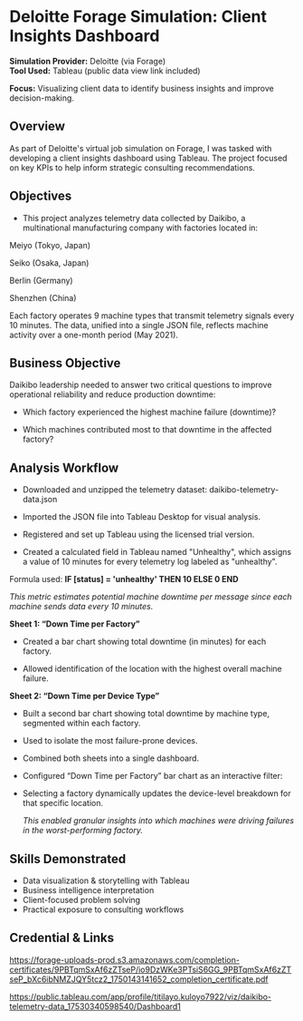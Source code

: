 
# Deloitte Forage Simulation: Client Insights Dashboard

 **Simulation Provider:** Deloitte (via Forage)  
**Tool Used:** Tableau (public data view link included)

**Focus:** Visualizing client data to identify business insights and improve decision-making.

## Overview

As part of Deloitte's virtual job simulation on Forage, I was tasked with developing a client insights dashboard using Tableau. The project focused on key KPIs to help inform strategic consulting recommendations.

## Objectives
- This project analyzes telemetry data collected by Daikibo, a multinational manufacturing company with factories located in:

Meiyo (Tokyo, Japan)

Seiko (Osaka, Japan)

Berlin (Germany)

Shenzhen (China)

Each factory operates 9 machine types that transmit telemetry signals every 10 minutes. The data, unified into a single JSON file, reflects machine activity over a one-month period (May 2021).

## Business Objective
Daikibo leadership needed to answer two critical questions to improve operational reliability and reduce production downtime:

* Which factory experienced the highest machine failure (downtime)?

* Which machines contributed most to that downtime in the affected factory?

## Analysis Workflow

* Downloaded and unzipped the telemetry dataset: daikibo-telemetry-data.json

* Imported the JSON file into Tableau Desktop for visual analysis.

* Registered and set up Tableau using the licensed trial version.

* Created a calculated field in Tableau named "Unhealthy", which assigns a value of 10 minutes for every telemetry log labeled as "unhealthy".

Formula used: **IF [status] = 'unhealthy' THEN 10 ELSE 0 END**

*This metric estimates potential machine downtime per message since each machine sends data every 10 minutes.*


 **Sheet 1: “Down Time per Factory”**

* Created a bar chart showing total downtime (in minutes) for each factory.

* Allowed identification of the location with the highest overall machine failure.

 **Sheet 2: “Down Time per Device Type”**

* Built a second bar chart showing total downtime by machine type, segmented within each factory.

* Used to isolate the most failure-prone devices.

* Combined both sheets into a single dashboard.

* Configured “Down Time per Factory” bar chart as an interactive filter:

* Selecting a factory dynamically updates the device-level breakdown for that specific location.

  *This enabled granular insights into which machines were driving failures in the worst-performing factory.*

## Skills Demonstrated
- Data visualization & storytelling with Tableau
- Business intelligence interpretation
- Client-focused problem solving
- Practical exposure to consulting workflows

## Credential & Links
https://forage-uploads-prod.s3.amazonaws.com/completion-certificates/9PBTqmSxAf6zZTseP/io9DzWKe3PTsiS6GG_9PBTqmSxAf6zZTseP_bXc6ibNMZJQY5tcz2_1750143141652_completion_certificate.pdf

https://public.tableau.com/app/profile/titilayo.kuloyo7922/viz/daikibo-telemetry-data_17530340598540/Dashboard1



